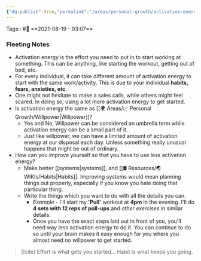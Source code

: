```yaml
---
{"dg-publish":true,"permalink":"/areas/personal-growth/activation-energy/","dgPassFrontmatter":true,"noteIcon":"3","created":"2023-11-14T21:08:40.308+05:30","updated":"2024-03-05T02:41:47.532+05:30"}
---
```


Tags:: #🌱 
==2021-08-19 - 03:07==
### Fleeting Notes
- Activation energy is the effort you need to put in to start working at something. This can be anything, like starting the workout, getting out of bed, etc.
- For every individual, it can take different amount of activation energy to start with the same work/activity. This is due to your individual **habits, fears, anxieties, etc**.
- One might not hesitate to make a sales calls, while others might feel scared. In doing so, using a lot more activation energy to get started.
- Is activation energy the same as [[🌍 Areas/📈 Personal Growth/Willpower\|Willpower]]?
	- Yes and No, Willpower can be considered an umbrella term while activation energy can be a small part of it.
	- Just like willpower, we can have a limited amount of activation energy at our disposal each day. Unless something really unusual happens that might be out of ordinary.
- How can you improve yourself so that you have to use less activation energy?
	-  Make better [[systems\|systems]], and [[🛢️ Resources/🌏 WIKIs/Habits\|Habits]]. Improving systems would mean planning things out properly, especially if you know you hate doing that particular thing.
	-  Write the things which you want to do with all the details you can.
		-  *Example -* I'll start my **'Pull'** workout at **4pm** in the evening. I'll do **4 sets with 12 reps of pull-ups** and *other exercises* in similar details.
		-  Once you have the exact steps laid out in front of you, you'll need way less activation energy to do it. You can continue to do so until your brain makes it easy enough for you where you almost need no willpower to get started.

> [!cite] Effort is what gets you started... Habit is what keeps you going.